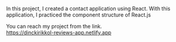 In this project, I created a contact application using React. With this application, I practiced the component structure of React.js

You can reach my project from the link. <br/>
https://dinckirikkol-reviews-app.netlify.app
